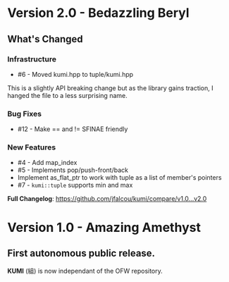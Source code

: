 # Version 2.0 - Bedazzling Beryl

## What's Changed

### Infrastructure
* #6 - Moved kumi.hpp to tuple/kumi.hpp

This is a slightly API breaking change but as the library gains traction, I hanged the file to a
less surprising name.

### Bug Fixes
* #12 - Make == and != SFINAE friendly

### New Features
* #4 - Add map_index
* #5 - Implements pop/push-front/back
* Implement as_flat_ptr to work with tuple as a list of member's pointers
* #7 - `kumi::tuple` supports min and max

**Full Changelog**: https://github.com/jfalcou/kumi/compare/v1.0...v2.0

# Version 1.0 - Amazing Amethyst

## First autonomous public release.

**KUMI** (組) is now independant of the OFW repository.

